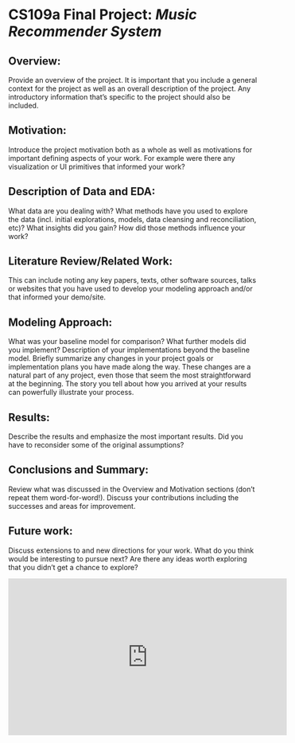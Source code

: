 # CS109a Final Project: *Music Recommender System*

## Overview: 
Provide an overview of the project. It is important that you include a general context for the project as well as an overall description of the project. Any introductory information that’s specific to the project should also be included.

## Motivation: 
Introduce the project motivation both as a whole as well as motivations for important defining aspects of your work. For example were there any visualization or UI primitives that informed your work?

## Description of Data and EDA: 
What data are you dealing with? What methods have you used to explore the data (incl. initial explorations, models, data cleansing and reconciliation, etc)? What insights did you gain? How did those methods influence your work?

## Literature Review/Related Work: 
This can include noting any key papers, texts, other software sources, talks or websites that you have used to develop your modeling approach and/or that informed your demo/site.

## Modeling Approach: 
What was your baseline model for comparison? What further models did you implement? Description of your implementations beyond the baseline model. Briefly summarize any changes in your project goals or implementation plans you have made along the way. These changes are a natural part of any project, even those that seem the most straightforward at the beginning. The story you tell about how you arrived at your results can powerfully illustrate your process.

## Results: 
Describe the results and emphasize the most important results. Did you have to reconsider some of the original assumptions?

## Conclusions and Summary: 
Review what was discussed in the Overview and Motivation sections (don’t repeat them word-for-word!). Discuss your contributions including the successes and areas for improvement.

## Future work: 
Discuss extensions to and new directions for your work. What do you think would be interesting to pursue next? Are there any ideas worth exploring that you didn’t get a chance to explore?

<iframe width="560" height="315" src="https://www.youtube.com/embed/rZ1wYYvsc2M" frameborder="0" allow="accelerometer; autoplay; encrypted-media; gyroscope; picture-in-picture" allowfullscreen></iframe>
